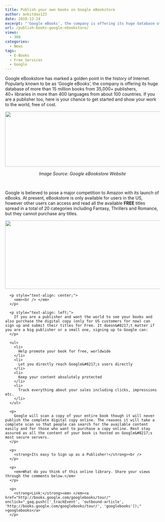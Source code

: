 ```yaml
---
title: Publish your own books on Google eBookstore
author: ankitdas123
date: 2010-12-24
excerpt: "'Google eBooks', the company is offering its huge database of more than 15 million books from 35,000+ publishers, 40+ libraries in more than 400 languages from about 100 countries."
url: /publish-books-google-ebookstore/
views:
  - 308
categories:
  - News
tags:
  - E-Books
  - Free Services
  - Google
---
```

Google eBookstore&nbsp;has marked a golden point in the history of Internet. Popularly known to be as &#8216;Google eBooks&#8217;, the company is offering its huge database of more than 15 million books from 35,000+ publishers, 40+&nbsp;libraries in more than 400 languages from about 100 countries. If you are a publisher too, here is your chance to get started and show your work to the world, free of cost.

<p style="text-align: center;">
  <p>
    <img class="size-full wp-image-34296 alignnone" title="8" src="http://cdn.devilsworkshop.org/files/2010/12/8.jpg" alt="" width="783" height="180" />
  </p>
  
  <p style="text-align: center;">
    <em>Image Source: Google eBookstore Website</em>
  </p>
  
  <p style="text-align: center;">
    <em><br /> </em>
  </p>
  
  <p>
    Google is believed to pose a major competition to Amazon with its launch of eBooks. At present, eBookstore is only available for users in the US, however other users can access and read all the available <strong>FREE</strong> titles spread in a total of 20 categories including Fantasy, Thrillers and Romance, but they cannot purchase any titles.
  </p>
  
  <p style="text-align: center;">
    <p style="text-align: center;">
      <p>
        <img class="size-full wp-image-35173 alignnone" title="Google eBookstore Stats" src="http://cdn.devilsworkshop.org/files/2010/12/ebookstats.jpg" alt="" width="508" height="223" />
      </p>
      
      <p style="text-align: center;">
        <em><br /> </em>
      </p>
      
      <p style="text-align: left;">
        If you are a publisher and want the world to see your books and also purchase the digital copy (only for US customers for now) can sign up and submit their titles for Free. It doesn&#8217;t matter if you are a big publisher or a small one, signing up to Google can:
      </p>
      
      <ul>
        <li>
          Help promote your book for free, worldwide
        </li>
        <li>
          Let you directly reach Google&#8217;s users directly
        </li>
        <li>
          Keep your content absolutely protected
        </li>
        <li>
          Track everything about your sales including clicks, impressions etc.
        </li>
      </ul>
      
      <p>
        Google will scan a copy of your entire book though it will never publish the complete digital copy online. The reasons it will take a complete scan so that people can search for the available content easily and for those who want to purchase a copy online. Rest stay assured as all the content of your book is hosted on Google&#8217;s most secure servers.
      </p>
      
      <p>
        <strong>Its easy to Sign up as a Publisher!</strong><br />
      </p>
      
      <p>
        <em>What do you think of this online library. Share your views through the comments below.</em>
      </p>
      
      <p>
        <strong>Link:</strong><em> </em><a href="http://books.google.com/googlebooks/tour/" onclick="_gaq.push(['_trackEvent', 'outbound-article', 'http://books.google.com/googlebooks/tour/', 'googlebooks']);" >googlebooks</a>
      </p>
